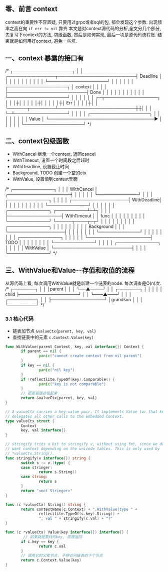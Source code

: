 ## 零、前言 context
context的重要性不容置疑, 只要用过grpc或者sql的包, 都会发现这个参数. 出现频率之高在向 ``` if err != nil ``` 靠齐
本文是对context源代码的分析,全文分几个部分, 先复习下context的方法, 包级函数, 然后是如何实现, 最后一块是源代码流程账. 
结束就是如何用好context, 避免一些坑.

## 一、context 暴露的接口有
/*
                                          ┌───────────────────┐
                                          │                   │
┌───────────────┬─────────────────────────┤     Deadline      │
│               │                         │                   │
│               │                         │                   │
│               │                         └───────────────────┘
│               │
│               │
│               │                         ┌───────────────────┐
│   context     │                         │                   │
│               ├─────────────────────────┤      Done         │
│               │                         │                   │
│               │                         │                   │
│               │                         └───────────────────┘
│               │
│               │
│               │                         ┌─┬─────────────────┐
│               │                         │┼│                 │
│               │                         │┼│                 │
│               │                         │┼│  Err            │
│               │                         │┼│                 │
└──────┬────────┴─────────────────────────┼┼│                 │
       │                                  └─┴─────────────────┘
       │
       │
       │
       │                                  ┌───────────────────┐
       │                                  │                   │
       │                                  │                   │
       │                                  │    Value          │
       └──────────────────────────────────►                   │
                                          │                   │
                                          │                   │
                                          └───────────────────┘
 */

 ## 二、context包级函数
* WithCancel 继承一个context, 返回cancel
* WithTimeout, 设置一个时间段之后超时
* WithDeadline, 设置截止时间
* Background, TODO 创建一个空的ctx
* WithValue, 设置值到context里面

 /*
                                ┌─────────────┐
                                │             │
                                │ WithCancel  │
           ┌────────────────────┤             │
           │                    │             │
           │                    └─────────────┘
           │
           │
           │                    ┌─────────────┐
           │                    │             │
           │ ┌──────────────────┤ WithDeadline│
           │ │                  │             │
           │ │                  │             │
           │ │                  └─────────────┘
           │ │
           │ │
           │ │                  ┌─────────────┐
┌──────────┴─┴┐                 │             │
│             ├─────────────────┤ WithTimeout │
│ func        │                 │             │
│             │                 │             │
│             │                 └─────────────┘
└─────┬────┬─┬┘
      │    │ │
      │    │ │
      │    │ │                  ┌─────────────┐
      │    │ │                  │             │
      │    │ │                  │ Background  │
      │    │ └──────────────────┤             │
      │    │                    │             │
      │    │                    └─────────────┘
      │    │
      │    │
      │    │
      │    │                    ┌─────────────┐
      │    │                    │             │
      │    └────────────────────┤ TODO        │
      │                         │             │
      │                         │             │
      │                         └─────────────┘
      │
      │
      │
      │                         ┌─────────────┐
      │                         │             │
      │                         │ WithValue   │
      └─────────────────────────┤             │
                                │             │
                                └─────────────┘
 */

 ## 三、WithValue和Value--存值和取值的流程
 从源代码上看, 每次调用WithValue就是新建一个链表的node. 每次调查是O(n)次.
 /*
                                                 ┌───────┐
                                                 │       │
                                                 │parent │
                                                 │       │
                                                 └──▲────┘
                                                    │
                                                    │
                        ┌───────┐                   │
                        │       │                   │
                        │ child ├───────────────────┘
                        │       │
                        └───▲───┘
                            │
                            │
                            │
┌─────────┐                 │
│         ├─────────────────┘
│grandson │
│         │
└─────────┘
 */
### 3.1 核心代码
* 链表加节点 ```&valueCtx{parent, key, val}```
* 查找链表中的元素 ```c.Context.Value(key) ```

 ```go
 func WithValue(parent Context, key, val interface{}) Context {
        if parent == nil {
                panic("cannot create context from nil parent")
        }   
        if key == nil {
                panic("nil key")
        }   
        if !reflectlite.TypeOf(key).Comparable() {
                panic("key is not comparable")
        }   
        // 把爸爸链点包起来
        return &valueCtx{parent, key, val}
}

// A valueCtx carries a key-value pair. It implements Value for that key and
// delegates all other calls to the embedded Context.
type valueCtx struct {
        Context
        key, val interface{}
}

// stringify tries a bit to stringify v, without using fmt, since we don't
// want context depending on the unicode tables. This is only used by
// *valueCtx.String().
func stringify(v interface{}) string {
        switch s := v.(type) {
        case stringer:
                return s.String()
        case string:
                return s
        }   
        return "<not Stringer>"
}

func (c *valueCtx) String() string {
        return contextName(c.Context) + ".WithValue(type " +
                reflectlite.TypeOf(c.key).String() +
                ", val " + stringify(c.val) + ")" 
}

func (c *valueCtx) Value(key interface{}) interface{} {
         // 如果就是要找的key, 直接返回
        if c.key == key {
                return c.val
        }   
        // 调用它的父辈节点. 不停访问链表的下个节点
        return c.Context.Value(key)
}

 ```